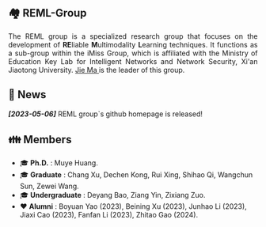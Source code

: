 ## 🏘️ REML-Group

<p align='justify'>The REML group is a specialized research group that focuses on the development of <strong>RE</strong>liable <strong>M</strong>ultimodality <strong>L</strong>earning techniques. It functions as a sub-group within the iMiss Group, which is affiliated with the Ministry of Education Key Lab for Intelligent Networks and Network Security, Xi'an Jiaotong University. <a href="https://dr-majie.github.io/"> Jie Ma </a> is the leader of this group. </p>

## 📰 News

**_[2023-05-06]_** REML group`s github homepage is released!

## 👪 Members
* 🎓 __Ph.D.__ : Muye Huang.
* 🎓 __Graduate__ :  Chang Xu, Dechen Kong, Rui Xing, Shihao Qi, Wangchun Sun, Zewei Wang.
* 🎓 __Undergraduate__ : Deyang Bao, Ziang Yin, Zixiang Zuo.
* ❤️ __Alumni__ : Boyuan Yao (2023), Beining Xu (2023), Junhao Li (2023), Jiaxi Cao (2023), Fanfan Li (2023), Zhitao Gao (2024).

